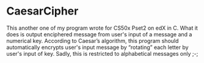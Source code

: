 # CaesarCipher
This another one of my program wrote for CS50x Pset2 on edX in C. What it does is output enciphered message from user's input of a message and a numerical key. According to Caesar’s algorithm, this program should automatically encrypts user's input message by “rotating” each letter by user's input of key. Sadly, this is restricted to alphabetical messages only ;-;
